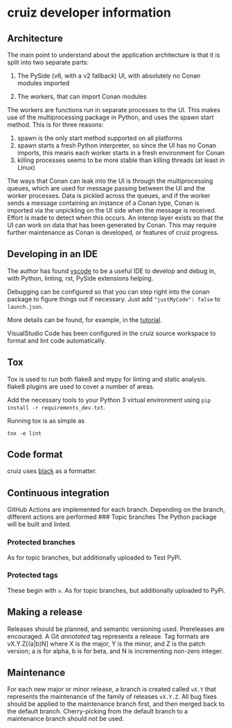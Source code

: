 # cruiz developer information

## Architecture
The main point to understand about the application architecture is that it is split into two separate parts:

1. The PySide (v6, with a v2 fallback) UI, with absolutely no Conan modules imported

2. The workers, that can import Conan modules

The workers are functions run in separate processes to the UI. This makes use of the multiprocessing package in Python, and uses the spawn start method. This is for three reasons:

1. spawn is the only start method supported on all platforms
2. spawn starts a fresh Python interpreter, so since the UI has no Conan imports, this means each worker starts in a fresh environment for Conan
3. killing processes seems to be more stable than killing threads (at least in Linux)

The ways that Conan can leak into the UI is through the multiprocessing queues, which are used for message passing between the UI and the worker processes. Data is pickled across the queues, and if the worker sends a message containing an instance of a Conan type, Conan is imported via the unpickling on the UI side when the message is received. Effort is made to detect when this occurs. An interop layer exists so that the UI can work on data that has been generated by Conan. This may require further maintenance as Conan is developed, or features of cruiz progress.

## Developing in an IDE
The author has found [vscode](https://code.visualstudio.com/) to be a useful IDE to develop and debug in, with Python, linting, rst, PySide extensions helping.

Debugging can be configured so that you can step right into the conan package to figure things out if necessary. Just add `"justMyCode": false` to `launch.json`.

More details can be found, for example, in the [tutorial](https://code.visualstudio.com/docs/python/python-tutorial).

VisualStudio Code has been configured in the cruiz source workspace to format and lint code automatically.

## Tox
Tox is used to run both flake8 and mypy for linting and static analysis. flake8 plugins are used to cover a number of areas.

Add the necessary tools to your Python 3 virtual environment using `pip install -r requirements_dev.txt`.

Running tox is as simple as
```
tox -e lint
```

## Code format
cruiz uses [black](https://pypi.org/project/black/) as a formatter.

## Continuous integration
GitHub Actions are implemented for each branch. Depending on the branch, different actions are performed
### Topic branches
The Python package will be built and linted.
### Protected branches
As for topic branches, but additionally uploaded to Test PyPi.
### Protected tags
These begin with `v`. As for topic branches, but additionally uploaded to PyPi.

## Making a release
Releases should be planned, and semantic versioning used. Prereleases are encouraged. A Git _annotated_ tag represents a release. Tag formats are vX.Y.Z[(a|b)N] where X is the major, Y is the minor, and Z is the patch version; a is for alpha, b is for beta, and N is incrementing non-zero integer.

## Maintenance
For each new major or minor release, a branch is created called `vX.Y` that represents the maintenance of the family of releases `vX.Y.Z`. All bug fixes should be applied to the maintenance branch first, and then merged back to the default branch. Cherry-picking from the default branch to a maintenance branch should not be used.
